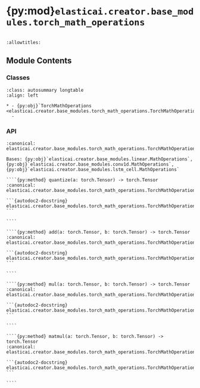 # {py:mod}`elasticai.creator.base_modules.torch_math_operations`

```{py:module} elasticai.creator.base_modules.torch_math_operations
```

```{autodoc2-docstring} elasticai.creator.base_modules.torch_math_operations
:allowtitles:
```

## Module Contents

### Classes

````{list-table}
:class: autosummary longtable
:align: left

* - {py:obj}`TorchMathOperations <elasticai.creator.base_modules.torch_math_operations.TorchMathOperations>`
  -
````

### API

`````{py:class} TorchMathOperations
:canonical: elasticai.creator.base_modules.torch_math_operations.TorchMathOperations

Bases: {py:obj}`elasticai.creator.base_modules.linear.MathOperations`, {py:obj}`elasticai.creator.base_modules.conv1d.MathOperations`, {py:obj}`elasticai.creator.base_modules.lstm_cell.MathOperations`

````{py:method} quantize(a: torch.Tensor) -> torch.Tensor
:canonical: elasticai.creator.base_modules.torch_math_operations.TorchMathOperations.quantize

```{autodoc2-docstring} elasticai.creator.base_modules.torch_math_operations.TorchMathOperations.quantize
```

````

````{py:method} add(a: torch.Tensor, b: torch.Tensor) -> torch.Tensor
:canonical: elasticai.creator.base_modules.torch_math_operations.TorchMathOperations.add

```{autodoc2-docstring} elasticai.creator.base_modules.torch_math_operations.TorchMathOperations.add
```

````

````{py:method} mul(a: torch.Tensor, b: torch.Tensor) -> torch.Tensor
:canonical: elasticai.creator.base_modules.torch_math_operations.TorchMathOperations.mul

```{autodoc2-docstring} elasticai.creator.base_modules.torch_math_operations.TorchMathOperations.mul
```

````

````{py:method} matmul(a: torch.Tensor, b: torch.Tensor) -> torch.Tensor
:canonical: elasticai.creator.base_modules.torch_math_operations.TorchMathOperations.matmul

```{autodoc2-docstring} elasticai.creator.base_modules.torch_math_operations.TorchMathOperations.matmul
```

````

`````
